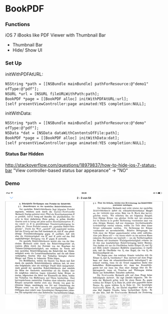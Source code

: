 BookPDF
=======

### Functions
iOS 7 iBooks like PDF Viewer with Thumbnail Bar
* Thumbnail Bar
* Hide/ Show UI

### Set Up

initWithPDFAtURL:
```
NSString *path = [[NSBundle mainBundle] pathForResource:@"demo1" ofType:@"pdf"];
NSURL *url = [NSURL fileURLWithPath:path];
BookPDF *page = [[BookPDF alloc] initWithPDFAtURL:url];
[self presentViewController:page animated:YES completion:NULL];
```

initWithData:
```
NSString *path = [[NSBundle mainBundle] pathForResource:@"demo" ofType:@"pdf"];
NSData *dat = [NSData dataWithContentsOfFile:path];
BookPDF *page = [[BookPDF alloc] initWithData:dat];
[self presentViewController:page animated:YES completion:NULL];
```

#### Status Bar Hidden
http://stackoverflow.com/questions/18979837/how-to-hide-ios-7-status-bar
"View controller-based status bar appearance" -> "NO"


### Demo

![alt text](https://raw.githubusercontent.com/janniklorenz/BookPDF/Alpha/Demo/Example%20Landscape%201.png "Example Landscape 1")

